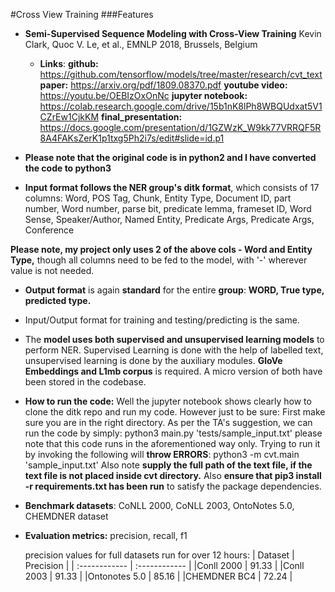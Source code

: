 #Cross View Training
###Features

- **Semi-Supervised Sequence Modeling with Cross-View Training**
 Kevin Clark, Quoc V. Le, et al., EMNLP 2018, Brussels, Belgium
  - **Links**: 
 **github:** https://github.com/tensorflow/models/tree/master/research/cvt_text
 **paper:** https://arxiv.org/pdf/1809.08370.pdf
 **youtube video:** https://youtu.be/OEBIzOxOnNc
 **jupyter notebook:** https://colab.research.google.com/drive/15b1nK8lPh8WBQUdxat5V1CZrEw1CjkKM
 **final_presentation:** https://docs.google.com/presentation/d/1GZWzK_W9kk77VRRQF5R8A4FAKsZerK1p1txg5Ph2i7s/edit#slide=id.p1
 
 - **Please note that the original code is in python2 and I have converted the code to python3**
- **Input format follows the NER group's ditk format**, which consists of 17 columns:
  Word, POS Tag, Chunk, Entity Type, Document ID, part number, Word number, parse bit, predicate lemma, frameset ID, Word Sense, Speaker/Author, Named Entity, Predicate Args, Predicate Args, Conference
  
**Please note, my project only uses 2 of the above cols - Word and Entity Type,** though all columns need to be fed to the model, with '-' wherever value is not needed.
- **Output format** is again **standard** for the entire **group**:
   **WORD, True type, predicted type.**

- Input/Output format for training and testing/predicting is the same.

- The **model uses both supervised and unsupervised learning models** to perform NER. Supervised Learning is done with the help of labelled text, unsupervised learning is done by the auxiliary modules. **GloVe Embeddings and L1mb corpus** is required. A micro version of both have been stored in the codebase.

- **How to run the code:**
	Well the jupyter notebook shows clearly how to clone the ditk repo and run my code. However just to be sure:
	First make sure you are in the right directory. As per the TA's suggestion, we can run the code by simply:
		python3 main.py 'tests/sample_input.txt'
	please note that this code runs in the aforementioned way only. Trying to run it by invoking the following will **throw ERRORS**:
		python3 -m cvt.main 'sample_input.txt'
	 Also note **supply the full path of the text file, if the text file is not placed inside cvt directory.**
	 Also **ensure that pip3 install -r requirements.txt has been run** to satisfy the package dependencies.

- **Benchmark datasets**: CoNLL 2000, CoNLL 2003, OntoNotes 5.0, CHEMDNER dataset

- **Evaluation metrics:**
   precision, recall, f1
   
   precision values for full datasets run for over 12 hours:
| Dataset  |  Precision |
| :------------ | :------------ |
|Conll 2000   |  91.33 |
|Conll 2003 | 91.33  |
|Ontonotes 5.0   |  85.16 |
|CHEMDNER BC4 | 72.24 |

